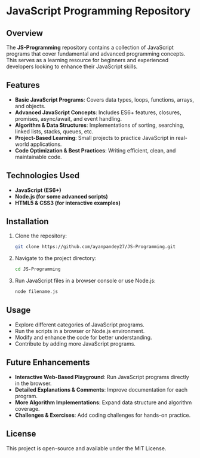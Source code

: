 # JavaScript Programming Repository

## Overview
The **JS-Programming** repository contains a collection of JavaScript programs that cover fundamental and advanced programming concepts. This serves as a learning resource for beginners and experienced developers looking to enhance their JavaScript skills.

## Features
- **Basic JavaScript Programs**: Covers data types, loops, functions, arrays, and objects.
- **Advanced JavaScript Concepts**: Includes ES6+ features, closures, promises, async/await, and event handling.
- **Algorithm & Data Structures**: Implementations of sorting, searching, linked lists, stacks, queues, etc.
- **Project-Based Learning**: Small projects to practice JavaScript in real-world applications.
- **Code Optimization & Best Practices**: Writing efficient, clean, and maintainable code.

## Technologies Used
- **JavaScript (ES6+)**
- **Node.js (for some advanced scripts)**
- **HTML5 & CSS3 (for interactive examples)**

## Installation
1. Clone the repository:
   ```bash
   git clone https://github.com/ayanpandey27/JS-Programming.git
   ```
2. Navigate to the project directory:
   ```bash
   cd JS-Programming
   ```
3. Run JavaScript files in a browser console or use Node.js:
   ```bash
   node filename.js
   ```

## Usage
- Explore different categories of JavaScript programs.
- Run the scripts in a browser or Node.js environment.
- Modify and enhance the code for better understanding.
- Contribute by adding more JavaScript programs.

## Future Enhancements
- **Interactive Web-Based Playground**: Run JavaScript programs directly in the browser.
- **Detailed Explanations & Comments**: Improve documentation for each program.
- **More Algorithm Implementations**: Expand data structure and algorithm coverage.
- **Challenges & Exercises**: Add coding challenges for hands-on practice.

## License
This project is open-source and available under the MIT License.

